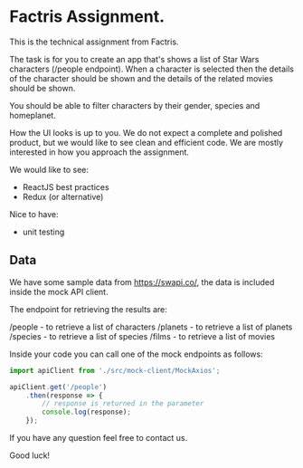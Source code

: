 # Factris Assignment.

This is the technical assignment from Factris.

The task is for you to create an app that's shows a list of Star Wars characters (/people endpoint). When a character is selected then the details of the character should be shown and the details of the related movies should be shown.

You should be able to filter characters by their gender, species and homeplanet. 

How the UI looks is up to you. We do not expect a complete and polished product, but we would like to see clean and efficient code. We are mostly interested in how you approach the assignment.

We would like to see:
- ReactJS best practices
- Redux (or alternative)

Nice to have:
- unit testing

## Data

We have some sample data from https://swapi.co/, the data is included inside the mock API client.

The endpoint for retrieving the results are:

/people - to retrieve a list of characters
/planets - to retrieve a list of planets
/species - to retrieve a list of species
/films - to retrieve a list of movies

Inside your code you can call one of the mock endpoints as follows:

```javascript
import apiClient from './src/mock-client/MockAxios';

apiClient.get('/people')
    .then(response => {
        // response is returned in the parameter
        console.log(response);
    });
```

If you have any question feel free to contact us.

Good luck!
